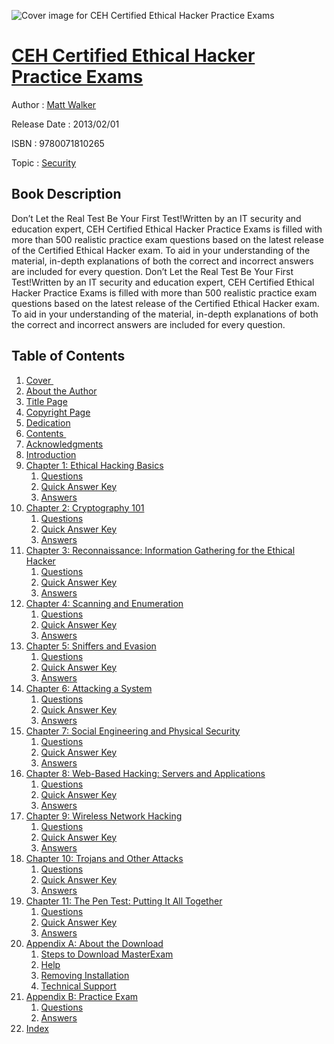 ![Cover image for CEH Certified Ethical Hacker Practice Exams](https://imgdetail.ebookreading.net/cover/cover/security/EB9780071810265.jpg)

[CEH Certified Ethical Hacker Practice Exams](https://ebookreading.net/view/book/CEH+Certified+Ethical+Hacker+Practice+Exams-EB9780071810265_1.html "CEH Certified Ethical Hacker Practice Exams")
====================================================================================================================

Author : [Matt Walker](https://ebookreading.net/search/author/Matt+Walker)

Release Date : 2013/02/01

ISBN : 9780071810265

Topic : [Security](https://ebookreading.net/search/category/security)

Book Description
-----------------

Don’t Let the Real Test Be Your First Test!Written by an IT security and education expert, CEH Certified Ethical Hacker Practice Exams is filled with more than 500 realistic practice exam questions based on the latest release of the Certified Ethical Hacker exam. To aid in your understanding of the material, in-depth explanations of both the correct and incorrect answers are included for every question.
              Don’t Let the Real Test Be Your First Test!Written by an IT security and education expert, CEH Certified Ethical Hacker Practice Exams is filled with more than 500 realistic practice exam questions based on the latest release of the Certified Ethical Hacker exam. To aid in your understanding of the material, in-depth explanations of both the correct and incorrect answers are included for every question.
              
Table of Contents
-----------------

1. [Cover ](https://ebookreading.net/view/book/CEH+Certified+Ethical+Hacker+Practice+Exams-EB9780071810265_1.html)
1. [About the Author](https://ebookreading.net/view/book/CEH+Certified+Ethical+Hacker+Practice+Exams-EB9780071810265_2.html)
1. [Title Page](https://ebookreading.net/view/book/CEH+Certified+Ethical+Hacker+Practice+Exams-EB9780071810265_3.html)
1. [Copyright Page](https://ebookreading.net/view/book/CEH+Certified+Ethical+Hacker+Practice+Exams-EB9780071810265_4.html)
1. [Dedication](https://ebookreading.net/view/book/CEH+Certified+Ethical+Hacker+Practice+Exams-EB9780071810265_6.html)
1. [Contents ](https://ebookreading.net/view/book/CEH+Certified+Ethical+Hacker+Practice+Exams-EB9780071810265_0.html)
1. [Acknowledgments](https://ebookreading.net/view/book/CEH+Certified+Ethical+Hacker+Practice+Exams-EB9780071810265_7.html)
1. [Introduction](https://ebookreading.net/view/book/CEH+Certified+Ethical+Hacker+Practice+Exams-EB9780071810265_8.html)
1. [Chapter 1: Ethical Hacking Basics](https://ebookreading.net/view/book/CEH+Certified+Ethical+Hacker+Practice+Exams-EB9780071810265_9.html)
    1. [Questions](https://ebookreading.net/view/book/CEH+Certified+Ethical+Hacker+Practice+Exams-EB9780071810265_10.html)
    1. [Quick Answer Key](https://ebookreading.net/view/book/CEH+Certified+Ethical+Hacker+Practice+Exams-EB9780071810265_11.html)
    1. [Answers](https://ebookreading.net/view/book/CEH+Certified+Ethical+Hacker+Practice+Exams-EB9780071810265_12.html)
1. [Chapter 2: Cryptography 101](https://ebookreading.net/view/book/CEH+Certified+Ethical+Hacker+Practice+Exams-EB9780071810265_13.html)
    1. [Questions](https://ebookreading.net/view/book/CEH+Certified+Ethical+Hacker+Practice+Exams-EB9780071810265_14.html)
    1. [Quick Answer Key](https://ebookreading.net/view/book/CEH+Certified+Ethical+Hacker+Practice+Exams-EB9780071810265_15.html)
    1. [Answers](https://ebookreading.net/view/book/CEH+Certified+Ethical+Hacker+Practice+Exams-EB9780071810265_16.html)
1. [Chapter 3: Reconnaissance: Information Gathering for the Ethical Hacker](https://ebookreading.net/view/book/CEH+Certified+Ethical+Hacker+Practice+Exams-EB9780071810265_17.html)
    1. [Questions](https://ebookreading.net/view/book/CEH+Certified+Ethical+Hacker+Practice+Exams-EB9780071810265_18.html)
    1. [Quick Answer Key](https://ebookreading.net/view/book/CEH+Certified+Ethical+Hacker+Practice+Exams-EB9780071810265_19.html)
    1. [Answers](https://ebookreading.net/view/book/CEH+Certified+Ethical+Hacker+Practice+Exams-EB9780071810265_20.html)
1. [Chapter 4: Scanning and Enumeration](https://ebookreading.net/view/book/CEH+Certified+Ethical+Hacker+Practice+Exams-EB9780071810265_21.html)
    1. [Questions](https://ebookreading.net/view/book/CEH+Certified+Ethical+Hacker+Practice+Exams-EB9780071810265_22.html)
    1. [Quick Answer Key](https://ebookreading.net/view/book/CEH+Certified+Ethical+Hacker+Practice+Exams-EB9780071810265_23.html)
    1. [Answers](https://ebookreading.net/view/book/CEH+Certified+Ethical+Hacker+Practice+Exams-EB9780071810265_24.html)
1. [Chapter 5: Sniffers and Evasion](https://ebookreading.net/view/book/CEH+Certified+Ethical+Hacker+Practice+Exams-EB9780071810265_25.html)
    1. [Questions](https://ebookreading.net/view/book/CEH+Certified+Ethical+Hacker+Practice+Exams-EB9780071810265_26.html)
    1. [Quick Answer Key](https://ebookreading.net/view/book/CEH+Certified+Ethical+Hacker+Practice+Exams-EB9780071810265_27.html)
    1. [Answers](https://ebookreading.net/view/book/CEH+Certified+Ethical+Hacker+Practice+Exams-EB9780071810265_28.html)
1. [Chapter 6: Attacking a System](https://ebookreading.net/view/book/CEH+Certified+Ethical+Hacker+Practice+Exams-EB9780071810265_29.html)
    1. [Questions](https://ebookreading.net/view/book/CEH+Certified+Ethical+Hacker+Practice+Exams-EB9780071810265_30.html)
    1. [Quick Answer Key](https://ebookreading.net/view/book/CEH+Certified+Ethical+Hacker+Practice+Exams-EB9780071810265_31.html)
    1. [Answers](https://ebookreading.net/view/book/CEH+Certified+Ethical+Hacker+Practice+Exams-EB9780071810265_32.html)
1. [Chapter 7: Social Engineering and Physical Security](https://ebookreading.net/view/book/CEH+Certified+Ethical+Hacker+Practice+Exams-EB9780071810265_33.html)
    1. [Questions](https://ebookreading.net/view/book/CEH+Certified+Ethical+Hacker+Practice+Exams-EB9780071810265_34.html)
    1. [Quick Answer Key](https://ebookreading.net/view/book/CEH+Certified+Ethical+Hacker+Practice+Exams-EB9780071810265_35.html)
    1. [Answers](https://ebookreading.net/view/book/CEH+Certified+Ethical+Hacker+Practice+Exams-EB9780071810265_36.html)
1. [Chapter 8: Web-Based Hacking: Servers and Applications](https://ebookreading.net/view/book/CEH+Certified+Ethical+Hacker+Practice+Exams-EB9780071810265_37.html)
    1. [Questions](https://ebookreading.net/view/book/CEH+Certified+Ethical+Hacker+Practice+Exams-EB9780071810265_38.html)
    1. [Quick Answer Key](https://ebookreading.net/view/book/CEH+Certified+Ethical+Hacker+Practice+Exams-EB9780071810265_39.html)
    1. [Answers](https://ebookreading.net/view/book/CEH+Certified+Ethical+Hacker+Practice+Exams-EB9780071810265_40.html)
1. [Chapter 9: Wireless Network Hacking](https://ebookreading.net/view/book/CEH+Certified+Ethical+Hacker+Practice+Exams-EB9780071810265_41.html)
    1. [Questions](https://ebookreading.net/view/book/CEH+Certified+Ethical+Hacker+Practice+Exams-EB9780071810265_42.html)
    1. [Quick Answer Key](https://ebookreading.net/view/book/CEH+Certified+Ethical+Hacker+Practice+Exams-EB9780071810265_43.html)
    1. [Answers](https://ebookreading.net/view/book/CEH+Certified+Ethical+Hacker+Practice+Exams-EB9780071810265_44.html)
1. [Chapter 10: Trojans and Other Attacks](https://ebookreading.net/view/book/CEH+Certified+Ethical+Hacker+Practice+Exams-EB9780071810265_45.html)
    1. [Questions](https://ebookreading.net/view/book/CEH+Certified+Ethical+Hacker+Practice+Exams-EB9780071810265_46.html)
    1. [Quick Answer Key](https://ebookreading.net/view/book/CEH+Certified+Ethical+Hacker+Practice+Exams-EB9780071810265_47.html)
    1. [Answers](https://ebookreading.net/view/book/CEH+Certified+Ethical+Hacker+Practice+Exams-EB9780071810265_48.html)
1. [Chapter 11: The Pen Test: Putting It All Together](https://ebookreading.net/view/book/CEH+Certified+Ethical+Hacker+Practice+Exams-EB9780071810265_49.html)
    1. [Questions](https://ebookreading.net/view/book/CEH+Certified+Ethical+Hacker+Practice+Exams-EB9780071810265_50.html)
    1. [Quick Answer Key](https://ebookreading.net/view/book/CEH+Certified+Ethical+Hacker+Practice+Exams-EB9780071810265_51.html)
    1. [Answers](https://ebookreading.net/view/book/CEH+Certified+Ethical+Hacker+Practice+Exams-EB9780071810265_52.html)
1. [Appendix A: About the Download](https://ebookreading.net/view/book/CEH+Certified+Ethical+Hacker+Practice+Exams-EB9780071810265_53.html)
    1. [Steps to Download MasterExam](https://ebookreading.net/view/book/CEH+Certified+Ethical+Hacker+Practice+Exams-EB9780071810265_54.html#app1)
    1. [Help](https://ebookreading.net/view/book/CEH+Certified+Ethical+Hacker+Practice+Exams-EB9780071810265_55.html#app2)
    1. [Removing Installation](https://ebookreading.net/view/book/CEH+Certified+Ethical+Hacker+Practice+Exams-EB9780071810265_56.html#app3)
    1. [Technical Support](https://ebookreading.net/view/book/CEH+Certified+Ethical+Hacker+Practice+Exams-EB9780071810265_57.html#app4)
1. [Appendix B: Practice Exam](https://ebookreading.net/view/book/CEH+Certified+Ethical+Hacker+Practice+Exams-EB9780071810265_58.html)
    1. [Questions](https://ebookreading.net/view/book/CEH+Certified+Ethical+Hacker+Practice+Exams-EB9780071810265_59.html#appb1)
    1. [Answers](https://ebookreading.net/view/book/CEH+Certified+Ethical+Hacker+Practice+Exams-EB9780071810265_60.html#appb2)
1. [Index](https://ebookreading.net/view/book/CEH+Certified+Ethical+Hacker+Practice+Exams-EB9780071810265_61.html)
